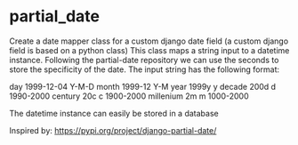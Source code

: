 # partial_date

Create a date mapper class for a custom django date field (a custom django field is based on a python class)
This class maps a string input to a datetime instance. Following the partial-date repository we can use the seconds to store the specificity of the date.
The input string has the following format:

day	 		    1999-12-04	Y-M-D
month		    1999-12			Y-M
year 		    1999y				<integer>y
decade		  200d				<integer>d 		1990-2000
century 		20c					<integer>c		1900-2000
millenium 	2m					<integer>m		1000-2000

The datetime instance can easily be stored in a database

Inspired by:
https://pypi.org/project/django-partial-date/
